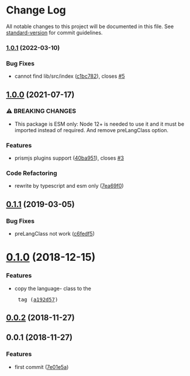 # Change Log

All notable changes to this project will be documented in this file. See [standard-version](https://github.com/conventional-changelog/standard-version) for commit guidelines.

<a name="0.1.1"></a>
### [1.0.1](https://www.github.com/Val-istar-Guo/rehype-prism/compare/v1.0.0...v1.0.1) (2022-03-10)


### Bug Fixes

* cannot find lib/src/index ([c1bc782](https://www.github.com/Val-istar-Guo/rehype-prism/commit/c1bc782ff3beb4bc6a8c734b427e93908933a4ce)), closes [#5](https://www.github.com/Val-istar-Guo/rehype-prism/issues/5)

## [1.0.0](https://www.github.com/Val-istar-Guo/rehype-prism/compare/v0.1.1...v1.0.0) (2021-07-17)


### ⚠ BREAKING CHANGES

* This package is ESM only: Node 12+ is needed to use it and it must be imported instead of required. And remove preLangClass option.

### Features

* prismjs plugins support ([40ba951](https://www.github.com/Val-istar-Guo/rehype-prism/commit/40ba951e8ab5206dffcb28b65f119df14ee5c58d)), closes [#3](https://www.github.com/Val-istar-Guo/rehype-prism/issues/3)


### Code Refactoring

* rewrite by typescript and esm only ([7ea69f0](https://www.github.com/Val-istar-Guo/rehype-prism/commit/7ea69f0ef984b3c569ef9cf5356f0324a91b3c0a))

## [0.1.1](https://github.com/Val-istar-Guo/rehype-prism/compare/v0.1.0...v0.1.1) (2019-03-05)


### Bug Fixes

* preLangClass not work ([c6fedf5](https://github.com/Val-istar-Guo/rehype-prism/commit/c6fedf5))



<a name="0.1.0"></a>
# [0.1.0](https://github.com/Val-istar-Guo/rehype-prism/compare/v0.0.2...v0.1.0) (2018-12-15)


### Features

* copy the language- class to the <pre> tag ([a192d57](https://github.com/Val-istar-Guo/rehype-prism/commit/a192d57))



<a name="0.0.2"></a>
## [0.0.2](https://github.com/Val-istar-Guo/rehype-prism/compare/v0.0.1...v0.0.2) (2018-11-27)



<a name="0.0.1"></a>
## 0.0.1 (2018-11-27)


### Features

* first commit ([7e01e5a](https://github.com/Val-istar-Guo/rehype-prism/commit/7e01e5a))
